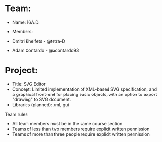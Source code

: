 # Team:
 * Name:  16A.D.
 
 * Members:
  * Dmitri Kheifets - @tetra-D
  * Adam Contardo   - @acontardo93
  
# Project: 
 * Title: SVG Editor  
 * Concept: Limited implementation of XML-based SVG specification, and a graphical front-end for placing basic objects, with an option to    export "drawing" to SVG document.
 * Libraries (planned): xml, gui

Team rules:
* All team members must be in the same course section
* Teams of less than two members require explicit written permission
* Teams of more than three people require explicit written permission
